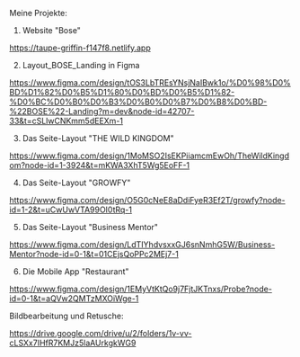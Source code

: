 Meine Projekte:

1. Website "Bose"

https://taupe-griffin-f147f8.netlify.app

2. Layout_BOSE_Landing in Figma

https://www.figma.com/design/tOS3LbTREsYNsjNaIBwk1o/%D0%98%D0%BD%D1%82%D0%B5%D1%80%D0%BD%D0%B5%D1%82-%D0%BC%D0%B0%D0%B3%D0%B0%D0%B7%D0%B8%D0%BD-%22BOSE%22-Landing?m=dev&node-id=42707-33&t=cSLlwCNKmm5dEEXm-1

3. Das Seite-Layout "THE WILD KINGDOM"

https://www.figma.com/design/1MoMSO2IsEKPiiamcmEwOh/TheWildKingdom?node-id=1-3924&t=mKWA3XhT5Wg5EoFF-1

4. Das Seite-Layout "GROWFY"

https://www.figma.com/design/O5G0cNeE8aDdiFyeR3Ef2T/growfy?node-id=1-2&t=uCwUwVTA99OI0tRq-1

5. Das Seite-Layout "Business Mentor"

https://www.figma.com/design/LdTIYhdvsxxGJ6snNmhG5W/Business-Mentor?node-id=0-1&t=01CEjsQoPPc2MEj7-1

6. Die Mobile App "Restaurant" 

https://www.figma.com/design/1EMyVtKtQo9j7FjtJKTnxs/Probe?node-id=0-1&t=aQVw2QMTzMXOiWge-1




Bildbearbeitung und Retusche:

https://drive.google.com/drive/u/2/folders/1v-vv-cLSXx7IHfR7KMJz5laAUrkgkWG9
